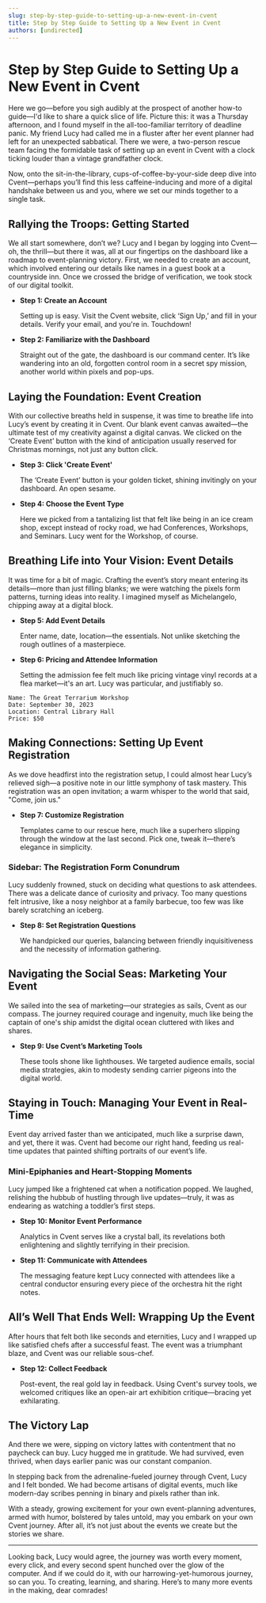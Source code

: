 ```yaml
---
slug: step-by-step-guide-to-setting-up-a-new-event-in-cvent
title: Step by Step Guide to Setting Up a New Event in Cvent
authors: [undirected]
---
```



# Step by Step Guide to Setting Up a New Event in Cvent

Here we go—before you sigh audibly at the prospect of another how-to guide—I'd like to share a quick slice of life. Picture this: it was a Thursday afternoon, and I found myself in the all-too-familiar territory of deadline panic. My friend Lucy had called me in a fluster after her event planner had left for an unexpected sabbatical. There we were, a two-person rescue team facing the formidable task of setting up an event in Cvent with a clock ticking louder than a vintage grandfather clock.

Now, onto the sit-in-the-library, cups-of-coffee-by-your-side deep dive into Cvent—perhaps you’ll find this less caffeine-inducing and more of a digital handshake between us and you, where we set our minds together to a single task. 

## Rallying the Troops: Getting Started

We all start somewhere, don’t we? Lucy and I began by logging into Cvent—oh, the thrill—but there it was, all at our fingertips on the dashboard like a roadmap to event-planning victory. First, we needed to create an account, which involved entering our details like names in a guest book at a countryside inn. Once we crossed the bridge of verification, we took stock of our digital toolkit. 

- **Step 1: Create an Account**
  
  Setting up is easy. Visit the Cvent website, click ‘Sign Up,’ and fill in your details. Verify your email, and you're in. Touchdown!

- **Step 2: Familiarize with the Dashboard**

  Straight out of the gate, the dashboard is our command center. It’s like wandering into an old, forgotten control room in a secret spy mission, another world within pixels and pop-ups.

## Laying the Foundation: Event Creation

With our collective breaths held in suspense, it was time to breathe life into Lucy’s event by creating it in Cvent. Our blank event canvas awaited—the ultimate test of my creativity against a digital canvas. We clicked on the ‘Create Event’ button with the kind of anticipation usually reserved for Christmas mornings, not just any button click. 

- **Step 3: Click 'Create Event'**

  The ‘Create Event’ button is your golden ticket, shining invitingly on your dashboard. An open sesame.

- **Step 4: Choose the Event Type**

  Here we picked from a tantalizing list that felt like being in an ice cream shop, except instead of rocky road, we had Conferences, Workshops, and Seminars. Lucy went for the Workshop, of course.

## Breathing Life into Your Vision: Event Details

It was time for a bit of magic. Crafting the event’s story meant entering its details—more than just filling blanks; we were watching the pixels form patterns, turning ideas into reality. I imagined myself as Michelangelo, chipping away at a digital block.

- **Step 5: Add Event Details**

  Enter name, date, location—the essentials. Not unlike sketching the rough outlines of a masterpiece. 

- **Step 6: Pricing and Attendee Information**

  Setting the admission fee felt much like pricing vintage vinyl records at a flea market—it's an art. Lucy was particular, and justifiably so.

```plaintext
Name: The Great Terrarium Workshop
Date: September 30, 2023
Location: Central Library Hall
Price: $50
```

## Making Connections: Setting Up Event Registration

As we dove headfirst into the registration setup, I could almost hear Lucy’s relieved sigh—a positive note in our little symphony of task mastery. This registration was an open invitation; a warm whisper to the world that said, "Come, join us."

- **Step 7: Customize Registration**

  Templates came to our rescue here, much like a superhero slipping through the window at the last second. Pick one, tweak it—there’s elegance in simplicity.

### Sidebar: The Registration Form Conundrum

Lucy suddenly frowned, stuck on deciding what questions to ask attendees. There was a delicate dance of curiosity and privacy. Too many questions felt intrusive, like a nosy neighbor at a family barbecue, too few was like barely scratching an iceberg.

- **Step 8: Set Registration Questions**

  We handpicked our queries, balancing between friendly inquisitiveness and the necessity of information gathering.

## Navigating the Social Seas: Marketing Your Event

We sailed into the sea of marketing—our strategies as sails, Cvent as our compass. The journey required courage and ingenuity, much like being the captain of one's ship amidst the digital ocean cluttered with likes and shares.

- **Step 9: Use Cvent’s Marketing Tools**

  These tools shone like lighthouses. We targeted audience emails, social media strategies, akin to modesty sending carrier pigeons into the digital world.

## Staying in Touch: Managing Your Event in Real-Time

Event day arrived faster than we anticipated, much like a surprise dawn, and yet, there it was. Cvent had become our right hand, feeding us real-time updates that painted shifting portraits of our event’s life.

### Mini-Epiphanies and Heart-Stopping Moments

Lucy jumped like a frightened cat when a notification popped. We laughed, relishing the hubbub of hustling through live updates—truly, it was as endearing as watching a toddler’s first steps. 

- **Step 10: Monitor Event Performance**

  Analytics in Cvent serves like a crystal ball, its revelations both enlightening and slightly terrifying in their precision.

- **Step 11: Communicate with Attendees**

  The messaging feature kept Lucy connected with attendees like a central conductor ensuring every piece of the orchestra hit the right notes.

## All’s Well That Ends Well: Wrapping Up the Event

After hours that felt both like seconds and eternities, Lucy and I wrapped up like satisfied chefs after a successful feast. The event was a triumphant blaze, and Cvent was our reliable sous-chef.

- **Step 12: Collect Feedback**

  Post-event, the real gold lay in feedback. Using Cvent's survey tools, we welcomed critiques like an open-air art exhibition critique—bracing yet exhilarating.

## The Victory Lap

And there we were, sipping on victory lattes with contentment that no paycheck can buy. Lucy hugged me in gratitude. We had survived, even thrived, when days earlier panic was our constant companion.  

In stepping back from the adrenaline-fueled journey through Cvent, Lucy and I felt bonded. We had become artisans of digital events, much like modern-day scribes penning in binary and pixels rather than ink.

With a steady, growing excitement for your own event-planning adventures, armed with humor, bolstered by tales untold, may you embark on your own Cvent journey. After all, it’s not just about the events we create but the stories we share.

---

Looking back, Lucy would agree, the journey was worth every moment, every click, and every second spent hunched over the glow of the computer. And if we could do it, with our harrowing-yet-humorous journey, so can you. To creating, learning, and sharing. Here’s to many more events in the making, dear comrades!